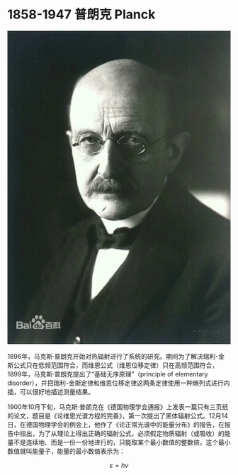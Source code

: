 
# 1858-1947 普朗克 Planck

 ![](assets/1858planck.jpeg)

 1896年，马克斯·普朗克开始对热辐射进行了系统的研究。期间为了解决瑞利-金斯公式只在低频范围符合，而维恩公式（维恩位移定律）只在高频范围符合，1899年，马克斯·普朗克提出了“基础无序原理”（principle of elementary disorder），并把瑞利-金斯定律和维恩位移定律这两条定律使用一种熵列式进行内插，可以很好地描述测量结果。

 1900年10月下旬，马克斯·普朗克在《德国物理学会通报》上发表一篇只有三页纸的论文，题目是《论维恩光谱方程的完善》，第一次提出了黑体辐射公式。12月14日，在德国物理学会的例会上，他作了《论正常光谱中的能量分布》的报告，在报告中指出，为了从理论上得出正确的辐射公式，必须假定物质辐射（或吸收）的能量不是连续地、而是一份一份地进行的，只能取某个最小数值的整数倍，这个最小数值就叫能量子，能量的最小数值表示为：

$$ \varepsilon=hv $$

